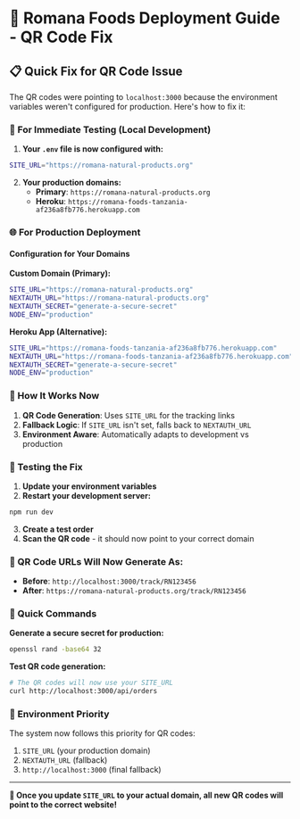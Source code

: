 # 🚀 Romana Foods Deployment Guide - QR Code Fix

## 📋 Quick Fix for QR Code Issue

The QR codes were pointing to `localhost:3000` because the environment variables weren't configured for production. Here's how to fix it:

### 🔧 For Immediate Testing (Local Development)

1. **Your `.env` file is now configured with:**
```bash
SITE_URL="https://romana-natural-products.org"
```

2. **Your production domains:**
   - **Primary**: `https://romana-natural-products.org`
   - **Heroku**: `https://romana-foods-tanzania-af236a8fb776.herokuapp.com`

### 🌐 For Production Deployment

#### Configuration for Your Domains

**Custom Domain (Primary):**
```bash
SITE_URL="https://romana-natural-products.org"
NEXTAUTH_URL="https://romana-natural-products.org"
NEXTAUTH_SECRET="generate-a-secure-secret"
NODE_ENV="production"
```

**Heroku App (Alternative):**
```bash
SITE_URL="https://romana-foods-tanzania-af236a8fb776.herokuapp.com"
NEXTAUTH_URL="https://romana-foods-tanzania-af236a8fb776.herokuapp.com"
NEXTAUTH_SECRET="generate-a-secure-secret"
NODE_ENV="production"
```

### 🔄 How It Works Now

1. **QR Code Generation**: Uses `SITE_URL` for the tracking links
2. **Fallback Logic**: If `SITE_URL` isn't set, falls back to `NEXTAUTH_URL`
3. **Environment Aware**: Automatically adapts to development vs production

### 🧪 Testing the Fix

1. **Update your environment variables**
2. **Restart your development server:**
```bash
npm run dev
```
3. **Create a test order**
4. **Scan the QR code** - it should now point to your correct domain

### 📱 QR Code URLs Will Now Generate As:
- **Before**: `http://localhost:3000/track/RN123456`
- **After**: `https://romana-natural-products.org/track/RN123456`

### 🔧 Quick Commands

**Generate a secure secret for production:**
```bash
openssl rand -base64 32
```

**Test QR code generation:**
```bash
# The QR codes will now use your SITE_URL
curl http://localhost:3000/api/orders
```

### 📝 Environment Priority

The system now follows this priority for QR codes:
1. `SITE_URL` (your production domain)
2. `NEXTAUTH_URL` (fallback)
3. `http://localhost:3000` (final fallback)

---

**🎉 Once you update `SITE_URL` to your actual domain, all new QR codes will point to the correct website!**
